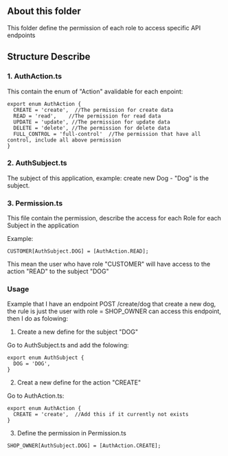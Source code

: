 ## About this folder

This folder define the permission of each role to access specific API endpoints

## Structure Describe

### 1. AuthAction.ts

This contain the enum of "Action" avalidable for each enpoint:

```
export enum AuthAction {
  CREATE = 'create',  //The permission for create data
  READ = 'read',    //The permission for read data
  UPDATE = 'update', //The permission for update data
  DELETE = 'delete', //The permission for delete data
  FULL_CONTROL = 'full-control'  //The permission that have all control, include all above permission
}
```

### 2. AuthSubject.ts

The subject of this application, example: create new Dog - "Dog" is the subject.

### 3. Permission.ts

This file contain the permission, describe the access for each Role for each Subject in the application

Example:

```
CUSTOMER[AuthSubject.DOG] = [AuthAction.READ];

```

This mean the user who have role "CUSTOMER" will have access to the action "READ" to the subject "DOG"

### Usage

Example that I have an endpoint POST /create/dog that create a new dog, the rule is just the user with role = SHOP_OWNER can access this endpoint, then I do as folowing:

1. Create a new define for the subject "DOG"

Go to AuthSubject.ts and add the folowing:

```
export enum AuthSubject {
  DOG = 'DOG',
}
```

2. Creat a new define for the action "CREATE"

Go to AuthAction.ts:

```
export enum AuthAction {
  CREATE = 'create',  //Add this if it currently not exists
}
```

3. Define the permission in Permission.ts

```
SHOP_OWNER[AuthSubject.DOG] = [AuthAction.CREATE];
```
